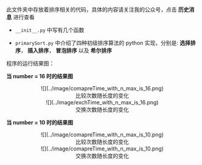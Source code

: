 此文件夹中存放着排序相关的代码，具体的内容请关注我的公众号，点击 **历史消息** 进行查看

- `__init__.py` 中写有几个函数

- `primarySort.py` 中介绍了四种初级排序算法的 python 实现，分别是: **选择排序**， **插入排序**， **冒泡排序** 以及 **希尔排序**

程序的运行结果图：

**当 number = 16 时的结果图**

<center> ![](../image/comapreTime_with_n_max_is_16.png) </center>

<center>  比较次数随长度的变化 </center>


<center> ![](../image/exchTime_with_n_max_is_16.png) </center>

<center>  交换次数随长度的变化 </center>


**当 number = 10 时的结果图**

<center> ![](../image/comapreTime_with_n_max_is_10.png) </center>

<center>  比较次数随长度的变化 </center>


<center> ![](../image/comapreTime_with_n_max_is_10.png) </center>

<center>  交换次数随长度的变化 </center>